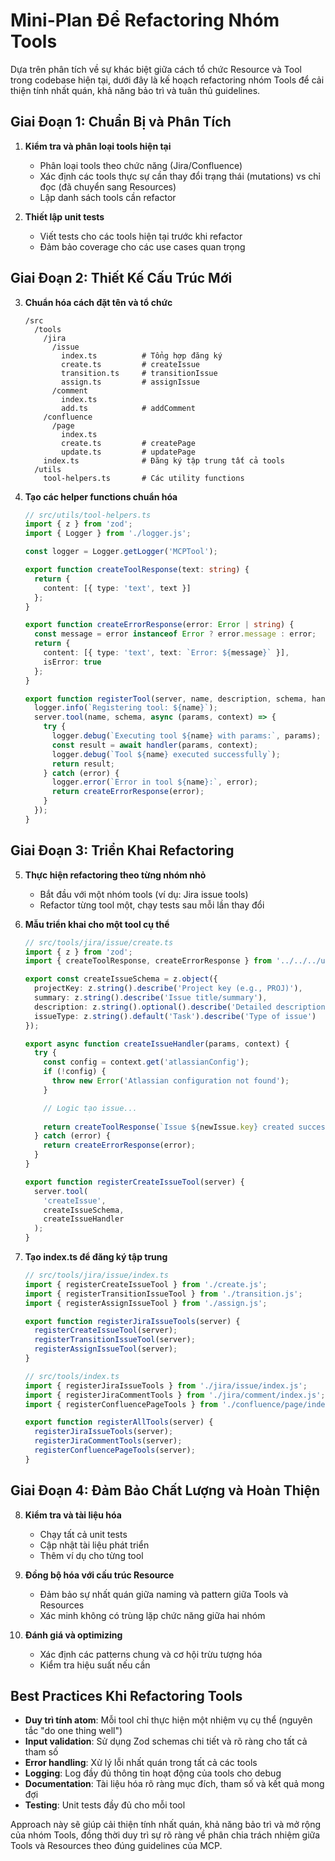 # Mini-Plan Để Refactoring Nhóm Tools

Dựa trên phân tích về sự khác biệt giữa cách tổ chức Resource và Tool trong codebase hiện tại, dưới đây là kế hoạch refactoring nhóm Tools để cải thiện tính nhất quán, khả năng bảo trì và tuân thủ guidelines.

## Giai Đoạn 1: Chuẩn Bị và Phân Tích

1. **Kiểm tra và phân loại tools hiện tại**
   - Phân loại tools theo chức năng (Jira/Confluence)
   - Xác định các tools thực sự cần thay đổi trạng thái (mutations) vs chỉ đọc (đã chuyển sang Resources)
   - Lập danh sách tools cần refactor

2. **Thiết lập unit tests**
   - Viết tests cho các tools hiện tại trước khi refactor
   - Đảm bảo coverage cho các use cases quan trọng

## Giai Đoạn 2: Thiết Kế Cấu Trúc Mới

3. **Chuẩn hóa cách đặt tên và tổ chức**
   ```
   /src
     /tools
       /jira
         /issue
           index.ts          # Tổng hợp đăng ký
           create.ts         # createIssue
           transition.ts     # transitionIssue
           assign.ts         # assignIssue
         /comment
           index.ts
           add.ts            # addComment
       /confluence
         /page
           index.ts
           create.ts         # createPage
           update.ts         # updatePage
       index.ts              # Đăng ký tập trung tất cả tools
     /utils
       tool-helpers.ts       # Các utility functions
   ```

4. **Tạo các helper functions chuẩn hóa**
   ```typescript
   // src/utils/tool-helpers.ts
   import { z } from 'zod';
   import { Logger } from './logger.js';

   const logger = Logger.getLogger('MCPTool');

   export function createToolResponse(text: string) {
     return {
       content: [{ type: 'text', text }]
     };
   }

   export function createErrorResponse(error: Error | string) {
     const message = error instanceof Error ? error.message : error;
     return {
       content: [{ type: 'text', text: `Error: ${message}` }],
       isError: true
     };
   }

   export function registerTool(server, name, description, schema, handler) {
     logger.info(`Registering tool: ${name}`);
     server.tool(name, schema, async (params, context) => {
       try {
         logger.debug(`Executing tool ${name} with params:`, params);
         const result = await handler(params, context);
         logger.debug(`Tool ${name} executed successfully`);
         return result;
       } catch (error) {
         logger.error(`Error in tool ${name}:`, error);
         return createErrorResponse(error);
       }
     });
   }
   ```

## Giai Đoạn 3: Triển Khai Refactoring

5. **Thực hiện refactoring theo từng nhóm nhỏ**
   - Bắt đầu với một nhóm tools (ví dụ: Jira issue tools)
   - Refactor từng tool một, chạy tests sau mỗi lần thay đổi

6. **Mẫu triển khai cho một tool cụ thể**
   ```typescript
   // src/tools/jira/issue/create.ts
   import { z } from 'zod';
   import { createToolResponse, createErrorResponse } from '../../../utils/tool-helpers.js';

   export const createIssueSchema = z.object({
     projectKey: z.string().describe('Project key (e.g., PROJ)'),
     summary: z.string().describe('Issue title/summary'),
     description: z.string().optional().describe('Detailed description'),
     issueType: z.string().default('Task').describe('Type of issue')
   });

   export async function createIssueHandler(params, context) {
     try {
       const config = context.get('atlassianConfig');
       if (!config) {
         throw new Error('Atlassian configuration not found');
       }

       // Logic tạo issue...
       
       return createToolResponse(`Issue ${newIssue.key} created successfully`);
     } catch (error) {
       return createErrorResponse(error);
     }
   }

   export function registerCreateIssueTool(server) {
     server.tool(
       'createIssue',
       createIssueSchema,
       createIssueHandler
     );
   }
   ```

7. **Tạo index.ts để đăng ký tập trung**
   ```typescript
   // src/tools/jira/issue/index.ts
   import { registerCreateIssueTool } from './create.js';
   import { registerTransitionIssueTool } from './transition.js';
   import { registerAssignIssueTool } from './assign.js';

   export function registerJiraIssueTools(server) {
     registerCreateIssueTool(server);
     registerTransitionIssueTool(server);
     registerAssignIssueTool(server);
   }
   ```

   ```typescript
   // src/tools/index.ts
   import { registerJiraIssueTools } from './jira/issue/index.js';
   import { registerJiraCommentTools } from './jira/comment/index.js';
   import { registerConfluencePageTools } from './confluence/page/index.js';

   export function registerAllTools(server) {
     registerJiraIssueTools(server);
     registerJiraCommentTools(server);
     registerConfluencePageTools(server);
   }
   ```

## Giai Đoạn 4: Đảm Bảo Chất Lượng và Hoàn Thiện

8. **Kiểm tra và tài liệu hóa**
   - Chạy tất cả unit tests
   - Cập nhật tài liệu phát triển
   - Thêm ví dụ cho từng tool

9. **Đồng bộ hóa với cấu trúc Resource**
   - Đảm bảo sự nhất quán giữa naming và pattern giữa Tools và Resources
   - Xác minh không có trùng lặp chức năng giữa hai nhóm

10. **Đánh giá và optimizing**
    - Xác định các patterns chung và cơ hội trừu tượng hóa
    - Kiểm tra hiệu suất nếu cần

## Best Practices Khi Refactoring Tools

- **Duy trì tính atom**: Mỗi tool chỉ thực hiện một nhiệm vụ cụ thể (nguyên tắc "do one thing well")
- **Input validation**: Sử dụng Zod schemas chi tiết và rõ ràng cho tất cả tham số
- **Error handling**: Xử lý lỗi nhất quán trong tất cả các tools
- **Logging**: Log đầy đủ thông tin hoạt động của tools cho debug
- **Documentation**: Tài liệu hóa rõ ràng mục đích, tham số và kết quả mong đợi
- **Testing**: Unit tests đầy đủ cho mỗi tool

Approach này sẽ giúp cải thiện tính nhất quán, khả năng bảo trì và mở rộng của nhóm Tools, đồng thời duy trì sự rõ ràng về phân chia trách nhiệm giữa Tools và Resources theo đúng guidelines của MCP. 